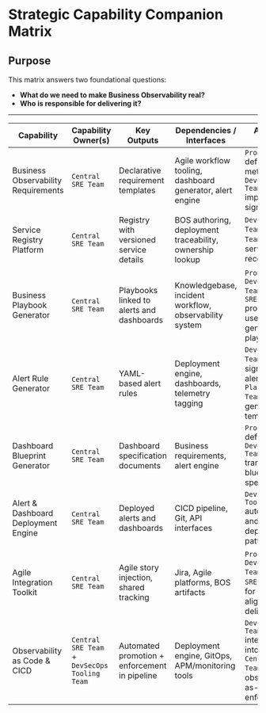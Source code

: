 # Strategic Capability Companion Matrix

## Purpose
This matrix answers two foundational questions:
- **What do we need to make Business Observability real?**
- **Who is responsible for delivering it?**

---

| Capability | Capability Owner(s) | Key Outputs | Dependencies / Interfaces | Adopting Teams | BOS Tier Relevance |
| ----- | ----- | ----- | ----- | ----- | ----- |
| Business Observability Requirements | `Central SRE Team` | Declarative requirement templates | Agile workflow tooling, dashboard generator, alert engine | `Product Team` defines BOS metadata; `Development Team` implements signals | Strategic |
| Service Registry Platform | `Central SRE Team` | Registry with versioned service details | BOS authoring, deployment traceability, ownership lookup | `Development Team`, `Product Team` register service records | Strategic |
| Business Playbook Generator | `Central SRE Team` | Playbooks linked to alerts and dashboards | Knowledgebase, incident workflow, observability system | `Product Team`, `Development Team`, `Platform SRE Team` provide inputs used to generate the playbooks | Strategic |
| Alert Rule Generator | `Central SRE Team` | YAML-based alert rules | Deployment engine, dashboards, telemetry tagging | `Development Team` maps signals to alert rules; `Platform SRE Team` provides generation templates | Strategic |
| Dashboard Blueprint Generator | `Central SRE Team` | Dashboard specification documents | Business requirements, alert engine | `Product Team` defines KPIs; `Development Team` translates into blueprint specs | Strategic |
| Alert & Dashboard Deployment Engine | `Central SRE Team` | Deployed alerts and dashboards | CICD pipeline, Git, API interfaces | `DevSecOps Tooling Team` automates and enforces deployment patterns | Strategic |
| Agile Integration Toolkit | `Central SRE Team` | Agile story injection, shared tracking | Jira, Agile platforms, BOS artifacts | `Product Team`, `Development Team`, `Platform SRE Team` uses for BOS-aligned story delivery | Strategic |
| Observability as Code & CICD | `Central SRE Team` + `DevSecOps Tooling Team` | Automated promotion + enforcement in pipeline | Deployment engine, GitOps, APM/monitoring tools | `Development Team` integrates into pipelines; `Central SRE Team` drives observability-as-code enforcement | Strategic |


